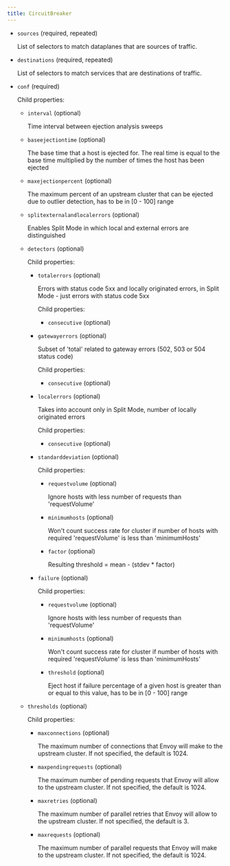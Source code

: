 ```yaml
---
title: CircuitBreaker
---
```


- `sources` (required, repeated)

    List of selectors to match dataplanes that are sources of traffic.

- `destinations` (required, repeated)

    List of selectors to match services that are destinations of traffic.

- `conf` (required)

    Child properties:    
    
    - `interval` (optional)
    
        Time interval between ejection analysis sweeps    
    
    - `baseejectiontime` (optional)
    
        The base time that a host is ejected for. The real time is equal to the
        base time multiplied by the number of times the host has been ejected    
    
    - `maxejectionpercent` (optional)
    
        The maximum percent of an upstream cluster that can be ejected due to
        outlier detection, has to be in [0 - 100] range    
    
    - `splitexternalandlocalerrors` (optional)
    
        Enables Split Mode in which local and external errors are distinguished    
    
    - `detectors` (optional)
    
        Child properties:    
        
        - `totalerrors` (optional)
        
            Errors with status code 5xx and locally originated errors, in Split
            Mode - just errors with status code 5xx
        
            Child properties:    
            
            - `consecutive` (optional)    
        
        - `gatewayerrors` (optional)
        
            Subset of 'total' related to gateway errors (502, 503 or 504 status
            code)
        
            Child properties:    
            
            - `consecutive` (optional)    
        
        - `localerrors` (optional)
        
            Takes into account only in Split Mode, number of locally originated
            errors
        
            Child properties:    
            
            - `consecutive` (optional)    
        
        - `standarddeviation` (optional)
        
            Child properties:    
            
            - `requestvolume` (optional)
            
                Ignore hosts with less number of requests than 'requestVolume'    
            
            - `minimumhosts` (optional)
            
                Won't count success rate for cluster if number of hosts with required
                'requestVolume' is less than 'minimumHosts'    
            
            - `factor` (optional)
            
                Resulting threshold = mean - (stdev * factor)    
        
        - `failure` (optional)
        
            Child properties:    
            
            - `requestvolume` (optional)
            
                Ignore hosts with less number of requests than 'requestVolume'    
            
            - `minimumhosts` (optional)
            
                Won't count success rate for cluster if number of hosts with required
                'requestVolume' is less than 'minimumHosts'    
            
            - `threshold` (optional)
            
                Eject host if failure percentage of a given host is greater than or
                equal to this value, has to be in [0 - 100] range    
    
    - `thresholds` (optional)
    
        Child properties:    
        
        - `maxconnections` (optional)
        
            The maximum number of connections that Envoy will make to the upstream
            cluster. If not specified, the default is 1024.    
        
        - `maxpendingrequests` (optional)
        
            The maximum number of pending requests that Envoy will allow to the
            upstream cluster. If not specified, the default is 1024.    
        
        - `maxretries` (optional)
        
            The maximum number of parallel retries that Envoy will allow to the
            upstream cluster. If not specified, the default is 3.    
        
        - `maxrequests` (optional)
        
            The maximum number of parallel requests that Envoy will make to the
            upstream cluster. If not specified, the default is 1024.


